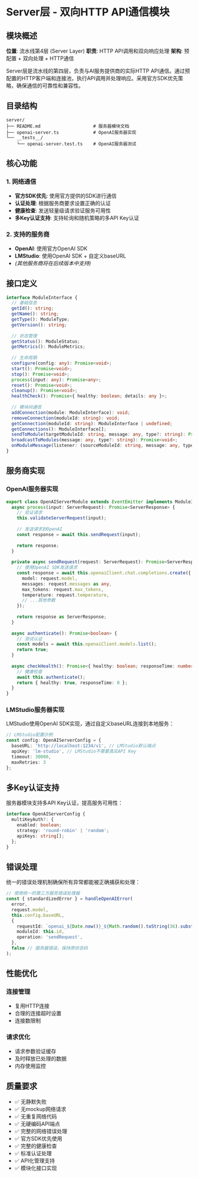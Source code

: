 # Server层 - 双向HTTP API通信模块

## 模块概述

**位置**: 流水线第4层 (Server Layer)
**职责**: HTTP API调用和双向响应处理
**架构**: 预配置 + 双向处理 + HTTP通信

Server层是流水线的第四层，负责与AI服务提供商的实际HTTP API通信。通过预配置的HTTP客户端和连接池，执行API调用并处理响应。采用官方SDK优先策略，确保通信的可靠性和兼容性。

## 目录结构

```
server/
├── README.md                    # 服务器模块文档
├── openai-server.ts             # OpenAI服务器实现
└── __tests__/
    └── openai-server.test.ts    # OpenAI服务器测试
```

## 核心功能

### 1. 网络通信
- **官方SDK优先**: 使用官方提供的SDK进行通信
- **认证处理**: 根据服务商要求设置正确的认证
- **健康检查**: 发送轻量级请求验证服务可用性
- **多Key认证支持**: 支持轮询和随机策略的多API Key认证

### 2. 支持的服务商
- **OpenAI**: 使用官方OpenAI SDK
- **LMStudio**: 使用OpenAI SDK + 自定义baseURL
- *(其他服务商将在后续版本中支持)*

## 接口定义

```typescript
interface ModuleInterface {
  // 基础信息
  getId(): string;
  getName(): string;
  getType(): ModuleType;
  getVersion(): string;
  
  // 状态管理
  getStatus(): ModuleStatus;
  getMetrics(): ModuleMetrics;
  
  // 生命周期
  configure(config: any): Promise<void>;
  start(): Promise<void>;
  stop(): Promise<void>;
  process(input: any): Promise<any>;
  reset(): Promise<void>;
  cleanup(): Promise<void>;
  healthCheck(): Promise<{ healthy: boolean; details: any }>;
  
  // 模块间通信
  addConnection(module: ModuleInterface): void;
  removeConnection(moduleId: string): void;
  getConnection(moduleId: string): ModuleInterface | undefined;
  getConnections(): ModuleInterface[];
  sendToModule(targetModuleId: string, message: any, type?: string): Promise<any>;
  broadcastToModules(message: any, type?: string): Promise<void>;
  onModuleMessage(listener: (sourceModuleId: string, message: any, type: string) => void): void;
}
```

## 服务商实现

### OpenAI服务器实现
```typescript
export class OpenAIServerModule extends EventEmitter implements ModuleInterface {
  async process(input: ServerRequest): Promise<ServerResponse> {
    // 验证请求
    this.validateServerRequest(input);
    
    // 发送请求到OpenAI
    const response = await this.sendRequest(input);
    
    return response;
  }
  
  private async sendRequest(request: ServerRequest): Promise<ServerResponse> {
    // 使用OpenAI SDK发送请求
    const response = await this.openaiClient.chat.completions.create({
      model: request.model,
      messages: request.messages as any,
      max_tokens: request.max_tokens,
      temperature: request.temperature,
      // ...其他参数
    });
    
    return response as ServerResponse;
  }
  
  async authenticate(): Promise<boolean> {
    // 测试认证
    const models = await this.openaiClient.models.list();
    return true;
  }
  
  async checkHealth(): Promise<{ healthy: boolean; responseTime: number; error?: string }> {
    // 健康检查
    await this.authenticate();
    return { healthy: true, responseTime: 0 };
  }
}
```

### LMStudio服务器实现
LMStudio使用OpenAI SDK实现，通过自定义baseURL连接到本地服务：

```typescript
// LMStudio配置示例
const config: OpenAIServerConfig = {
  baseURL: 'http://localhost:1234/v1', // LMStudio默认端点
  apiKey: 'lm-studio', // LMStudio不需要真实API Key
  timeout: 30000,
  maxRetries: 3
};
```

## 多Key认证支持

服务器模块支持多API Key认证，提高服务可用性：

```typescript
interface OpenAIServerConfig {
  multiKeyAuth?: {
    enabled: boolean;
    strategy: 'round-robin' | 'random';
    apiKeys: string[];
  };
}
```

## 错误处理

统一的错误处理机制确保所有异常都能被正确捕获和处理：

```typescript
// 使用统一的第三方服务错误处理器
const { standardizedError } = handleOpenAIError(
  error,
  request.model,
  this.config.baseURL,
  {
    requestId: `openai_${Date.now()}_${Math.random().toString(36).substr(2, 9)}`,
    moduleId: this.id,
    operation: 'sendRequest',
  },
  false // 服务器错误，保持原状态码
);
```

## 性能优化

### 连接管理
- 复用HTTP连接
- 合理的连接超时设置
- 连接数限制

### 请求优化
- 请求参数验证缓存
- 及时释放已处理的数据
- 内存使用监控

## 质量要求

- ✅ 无静默失败
- ✅ 无mockup网络请求
- ✅ 无重复网络代码
- ✅ 无硬编码API端点
- ✅ 完整的网络错误处理
- ✅ 官方SDK优先使用
- ✅ 完整的健康检查
- ✅ 标准认证处理
- ✅ API化管理支持
- ✅ 模块化接口实现